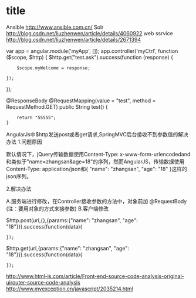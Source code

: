  # title
 
 Ansible http://www.ansible.com.cn/
 Solr http://blog.csdn.net/liuzhenwen/article/details/4060922
 web ssrvice http://blog.csdn.net/liuzhenwen/article/details/2671394
 


var app = angular.module('myApp', []);
app.controller('myCtrl', function ($scope, $http) {
    $http.get("test.ask").success(function (response) {

        $scope.myWelcome = response;

    });
});

@ResponseBody
    @RequestMapping(value = "test", method = RequestMethod.GET)
    public String test() {


        return "55555";
    }


AngularJs中$http发送post或者get请求,SpringMVC后台接收不到参数值的解决办法
1.问题原因

默认情况下，jQuery传输数据使用Content-Type: x-www-form-urlencodedand和类似于"name=zhangsan&age=18"的序列，然而AngularJS，传输数据使用Content-Type: application/json和{ "name": "zhangsan", "age": "18" }这样的json序列。

2.解决办法

A.服务端进行修改，在Controller接收参数的方法中，对象前加 @RequestBody (注：要用对象的方式来接参数)
B.客户端修改


$http.post(url,{},{params:{"name": "zhangsan", "age": "18"}}).success(function(data){

    });
    
$http.get(url,{params:{"name": "zhangsan", "age": "18"}}).success(function(data){

    });

http://www.html-js.com/article/Front-end-source-code-analysis-original-uirouter-source-code-analysis
http://www.myexception.cn/javascript/2035214.html
